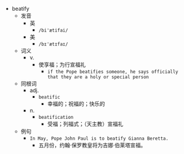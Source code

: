 - beatify
  - 发音
    - 英
      - `/bi'ætifai/`
    - 美
      - `/bɪ'ætɪfaɪ/`
  - 词义
    - v.
      - 使享福；为行宣福礼
        - `if the Pope beatifies someone, he says officially that they are a holy or special person`
  - 同根词
    - adj.
      - `beatific`
        - 幸福的；祝福的；快乐的
    - n.
      - `beatification`
        - 受福；列福式；（天主教）宣福礼
  - 例句
    - `In May, Pope John Paul is to beatify Gianna Beretta.`
      - 五月份，约翰·保罗教皇将为吉娜·伯莱塔宣福。

